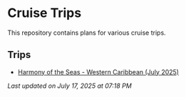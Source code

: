# Cruise Trips

This repository contains plans for various cruise trips.

## Trips

* [Harmony of the Seas - Western Caribbean (July 2025)](trips/harmony-of-the-seas-western-caribbean-july-2025)

_Last updated on July 17, 2025 at 07:18 PM_